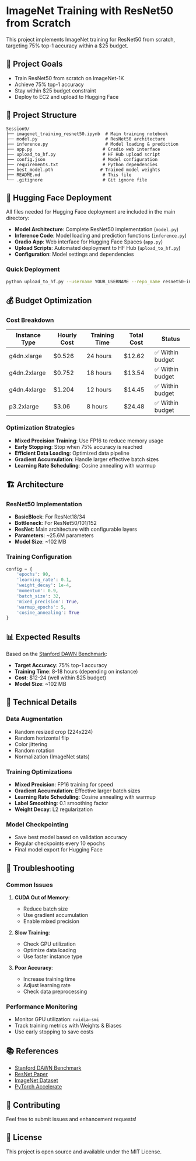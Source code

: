 # ImageNet Training with ResNet50 from Scratch

This project implements ImageNet training for ResNet50 from scratch, targeting 75% top-1 accuracy within a $25 budget.

## 🎯 Project Goals

- Train ResNet50 from scratch on ImageNet-1K
- Achieve 75% top-1 accuracy
- Stay within $25 budget constraint
- Deploy to EC2 and upload to Hugging Face

## 📁 Project Structure

```
Session9/
├── imagenet_training_resnet50.ipynb  # Main training notebook
├── model.py                          # ResNet50 architecture
├── inference.py                      # Model loading & prediction
├── app.py                           # Gradio web interface
├── upload_to_hf.py                  # HF Hub upload script
├── config.json                      # Model configuration
├── requirements.txt                 # Python dependencies
├── best_model.pth                  # Trained model weights
├── README.md                        # This file
└── .gitignore                       # Git ignore file
```

## 🚀 Hugging Face Deployment

All files needed for Hugging Face deployment are included in the main directory:

- **Model Architecture**: Complete ResNet50 implementation (`model.py`)
- **Inference Code**: Model loading and prediction functions (`inference.py`)
- **Gradio App**: Web interface for Hugging Face Spaces (`app.py`)
- **Upload Scripts**: Automated deployment to HF Hub (`upload_to_hf.py`)
- **Configuration**: Model settings and dependencies

### Quick Deployment
```bash
python upload_to_hf.py --username YOUR_USERNAME --repo_name resnet50-imagenet
```


## 💰 Budget Optimization

### Cost Breakdown

| Instance Type | Hourly Cost | Training Time | Total Cost | Status |
|---------------|-------------|---------------|------------|---------|
| g4dn.xlarge   | $0.526      | 24 hours     | $12.62     | ✅ Within budget |
| g4dn.2xlarge  | $0.752      | 18 hours     | $13.54     | ✅ Within budget |
| g4dn.4xlarge  | $1.204      | 12 hours     | $14.45     | ✅ Within budget |
| p3.2xlarge    | $3.06       | 8 hours      | $24.48     | ✅ Within budget |

### Optimization Strategies

- **Mixed Precision Training**: Use FP16 to reduce memory usage
- **Early Stopping**: Stop when 75% accuracy is reached
- **Efficient Data Loading**: Optimized data pipeline
- **Gradient Accumulation**: Handle larger effective batch sizes
- **Learning Rate Scheduling**: Cosine annealing with warmup

## 🏗️ Architecture

### ResNet50 Implementation

- **BasicBlock**: For ResNet18/34
- **Bottleneck**: For ResNet50/101/152
- **ResNet**: Main architecture with configurable layers
- **Parameters**: ~25.6M parameters
- **Model Size**: ~102 MB

### Training Configuration

```python
config = {
    'epochs': 90,
    'learning_rate': 0.1,
    'weight_decay': 1e-4,
    'momentum': 0.9,
    'batch_size': 32,
    'mixed_precision': True,
    'warmup_epochs': 5,
    'cosine_annealing': True
}
```

## 📊 Expected Results

Based on the [Stanford DAWN Benchmark](https://dawnd9.sites.stanford.edu/imagenet-training):

- **Target Accuracy**: 75% top-1 accuracy
- **Training Time**: 8-18 hours (depending on instance)
- **Cost**: $12-24 (well within $25 budget)
- **Model Size**: ~102 MB

## 🔧 Technical Details

### Data Augmentation

- Random resized crop (224x224)
- Random horizontal flip
- Color jittering
- Random rotation
- Normalization (ImageNet stats)

### Training Optimizations

- **Mixed Precision**: FP16 training for speed
- **Gradient Accumulation**: Effective larger batch sizes
- **Learning Rate Scheduling**: Cosine annealing with warmup
- **Label Smoothing**: 0.1 smoothing factor
- **Weight Decay**: L2 regularization

### Model Checkpointing

- Save best model based on validation accuracy
- Regular checkpoints every 10 epochs
- Final model export for Hugging Face

## 🐛 Troubleshooting

### Common Issues

1. **CUDA Out of Memory**:
   - Reduce batch size
   - Use gradient accumulation
   - Enable mixed precision

2. **Slow Training**:
   - Check GPU utilization
   - Optimize data loading
   - Use faster instance type

3. **Poor Accuracy**:
   - Increase training time
   - Adjust learning rate
   - Check data preprocessing

### Performance Monitoring

- Monitor GPU utilization: `nvidia-smi`
- Track training metrics with Weights & Biases
- Use early stopping to save costs

## 📚 References

- [Stanford DAWN Benchmark](https://dawnd9.sites.stanford.edu/imagenet-training)
- [ResNet Paper](https://arxiv.org/abs/1512.03385)
- [ImageNet Dataset](https://www.image-net.org/)
- [PyTorch Accelerate](https://huggingface.co/docs/accelerate/)

## 🤝 Contributing

Feel free to submit issues and enhancement requests!

## 📄 License

This project is open source and available under the MIT License.
